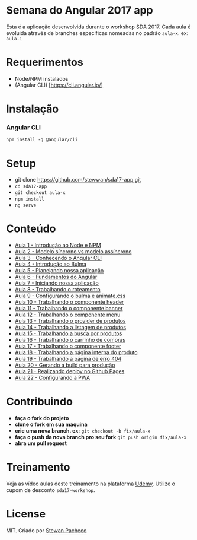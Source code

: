 # Semana do Angular 2017 app

Esta é a aplicação desenvolvida durante o workshop SDA 2017. Cada aula é evoluida através de branches específicas nomeadas no padrão `aula-x`. ex: `aula-1`

# Requerimentos

- Node/NPM instalados
- (Angular CLI) [https://cli.angular.io/]

# Instalação 

### Angular CLI
`npm install -g @angular/cli`

# Setup

- git clone https://github.com/stewwan/sda17-app.git
- `cd sda17-app`
- `git checkout aula-x`
- `npm install`
- `ng serve`

# Conteúdo

- [Aula 1 - Introdução ao Node e NPM](https://github.com/stewwan/sda17-app/tree/aula-1)
- [Aula 2 - Modelo síncrono vs modelo assíncrono](https://github.com/stewwan/sda17-app/tree/aula-2)
- [Aula 3 - Conhecendo o Angular CLI](https://github.com/stewwan/sda17-app/tree/aula-3)
- [Aula 4 - Introdução ao Bulma](https://github.com/stewwan/sda17-app/tree/aula-4)
- [Aula 5 - Planejando nossa aplicação](https://github.com/stewwan/sda17-app/tree/aula-5)
- [Aula 6 - Fundamentos do Angular](https://github.com/stewwan/sda17-app/tree/aula-6)
- [Aula 7 - Iniciando nossa aplicação](https://github.com/stewwan/sda17-app/tree/aula-7)
- [Aula 8 - Trabalhando o roteamento](https://github.com/stewwan/sda17-app/tree/aula-8)
- [Aula 9 - Configurando o bulma e animate.css](https://github.com/stewwan/sda17-app/tree/aula-9)
- [Aula 10 - Trabalhando o componente header](https://github.com/stewwan/sda17-app/tree/aula-10)
- [Aula 11 - Trabalhando o componente banner](https://github.com/stewwan/sda17-app/tree/aula-11)
- [Aula 12 - Trabalhando o componente menu](https://github.com/stewwan/sda17-app/tree/aula-12)
- [Aula 13 - Trabalhando o provider de produtos](https://github.com/stewwan/sda17-app/tree/aula-13)
- [Aula 14 - Trabalhando a listagem de produtos](https://github.com/stewwan/sda17-app/tree/aula-14)
- [Aula 15 - Trabalhando a busca por produtos](https://github.com/stewwan/sda17-app/tree/aula-15)
- [Aula 16 - Trabalhando o carrinho de compras](https://github.com/stewwan/sda17-app/tree/aula-16)
- [Aula 17 - Trabalhando o componente footer](https://github.com/stewwan/sda17-app/tree/aula-17)
- [Aula 18 - Trabalhando a página interna do produto](https://github.com/stewwan/sda17-app/tree/aula-18)
- [Aula 19 - Trabalhando a página de erro 404](https://github.com/stewwan/sda17-app/tree/aula-19)
- [Aula 20 - Gerando a build para produção](https://github.com/stewwan/sda17-app/tree/aula-20)
- [Aula 21 - Realizando deploy no Github Pages](https://github.com/stewwan/sda17-app/tree/aula-21)
- [Aula 22 - Configurando a PWA](https://github.com/stewwan/sda17-app/tree/aula-22)

# Contribuindo

- **faça o fork do projeto**
- **clone o fork em sua maquina**
- **crie uma nova branch. ex:** `git checkout -b fix/aula-x`
- **faça o push da nova branch pro seu fork** `git push origin fix/aula-x`
- **abra um pull request**

# Treinamento

Veja as vídeo aulas deste treinamento na plataforma [Udemy](). Utilize o cupom de desconto `sda17-workshop`.

# License

MIT. Criado por [Stewan Pacheco](https://stewan.io)



